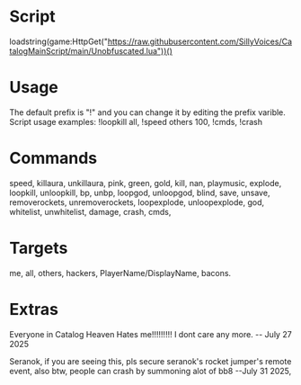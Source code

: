 # Script
loadstring(game:HttpGet("https://raw.githubusercontent.com/SillyVoices/CatalogMainScript/main/Unobfuscated.lua"))()

# Usage
The default prefix is "!" and you can change it by editing the prefix varible. Script usage examples: !loopkill all, !speed others 100, !cmds, !crash

# Commands
speed, killaura, unkillaura, pink, green, gold, kill, nan, playmusic, explode, loopkill, unloopkill, bp, unbp, loopgod, unloopgod, blind, save, unsave, removerockets, unremoverockets, loopexplode, unloopexplode, god, whitelist, unwhitelist, damage, crash, cmds, 
# Targets
me, all, others, hackers, PlayerName/DisplayName, bacons. 

# Extras
Everyone in Catalog Heaven Hates me!!!!!!!!! I dont care any more. -- July 27 2025

Seranok, if you are seeing this, pls secure seranok's rocket jumper's remote event, also btw, people can crash by summoning alot of bb8 --July 31 2025,

